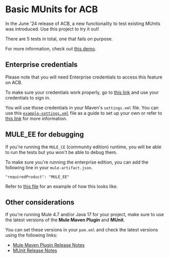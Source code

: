 # Basic MUnits for ACB

In the June '24 release of ACB, a new functionality to test existing MUnits was introduced. Use this project to try it out!

There are 5 tests in total, one that fails on purpose.

For more information, check out [this demo](https://youtu.be/6Kvg4vNoR7s).

## Enterprise credentials

Please note that you will need Enterprise credentials to access this feature on ACB. 

To make sure your credentials work properly, go to [this link](https://repository.mulesoft.org/nexus/content/repositories/releases-ee/) and use your credentials to sign in.

You will use those credentials in your Maven's `settings.xml` file. You can use this [`example-settings.xml`](/example-settings.xml) file as a guide to set up your own or refer to [this link](https://help.salesforce.com/s/articleView?id=001114523&type=1) for more information.

## MULE_EE for debugging

If you're running the `MULE_CE` (community edition) runtime, you will be able to run the tests but you won't be able to debug them.

To make sure you're running the enterprise edition, you can add the following line in your `mule-artifact.json`.

```
"requiredProduct": "MULE_EE"
```

Refer to [this file](/mule-artifact.json) for an example of how this looks like.

## Other considerations

If you're running Mule 4.7 and/or Java 17 for your project, make sure to use the latest versions of the **Mule Maven Plugin** and **MUnit**.

You can set these versions in your `pom.xml` and check the latest versions using the following links:
- [Mule Maven Plugin Release Notes](https://docs.mulesoft.com/release-notes/mule-maven-plugin/mule-maven-plugin-release-notes)
- [MUnit Release Notes](https://docs.mulesoft.com/munit/latest/munit-release-notes)